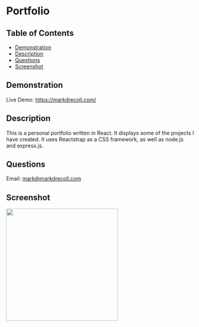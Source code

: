 # Portfolio
  ## Table of Contents
   - [Demonstration](#Demonstration)
   - [Description](#Description)
   - [Questions](#Questions)
   - [Screenshot](#Screenshot)
## Demonstration
Live Demo: https://markdrecoll.com/
## Description
This is a personal portfolio written in React. It displays some of the projects I have created. It uses Reactstrap as a CSS framework, as well as node.js and express.js. 
## Questions
Email: mark@markdrecoll.com
## Screenshot
<img src="https://user-images.githubusercontent.com/77694281/121248891-90b78680-c869-11eb-978f-7a241ce5d394.PNG" width="300px" height="300px">

